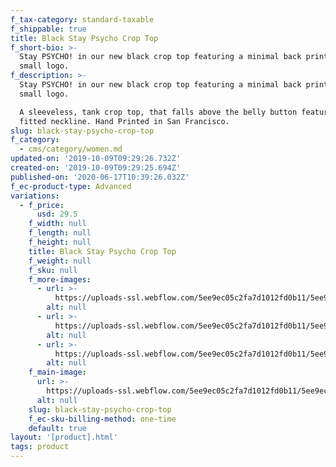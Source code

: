```yaml
---
f_tax-category: standard-taxable
f_shippable: true
title: Black Stay Psycho Crop Top
f_short-bio: >-
  Stay PSYCHO! in our new black crop top featuring a minimal back print and
  small logo.
f_description: >-
  Stay PSYCHO! in our new black crop top featuring a minimal back print and
  small logo.

  A sleeveless, tank crop top, that falls above the belly button featuring a
  fitted neckline. Hand Printed in San Francisco.
slug: black-stay-psycho-crop-top
f_category:
  - cms/category/women.md
updated-on: '2019-10-09T09:29:26.732Z'
created-on: '2019-10-09T09:29:25.694Z'
published-on: '2020-06-17T10:39:26.032Z'
f_ec-product-type: Advanced
variations:
  - f_price:
      usd: 29.5
    f_width: null
    f_length: null
    f_height: null
    title: Black Stay Psycho Crop Top
    f_weight: null
    f_sku: null
    f_more-images:
      - url: >-
          https://uploads-ssl.webflow.com/5ee9ec05c2fa7d1012fd0b11/5ee9ec05c2fa7d6f67fd0dd1_20190805_SFP_Product_OSLOuterwear_Web_800x1200-11__88138.1565976778.1280.1280.jpg
        alt: null
      - url: >-
          https://uploads-ssl.webflow.com/5ee9ec05c2fa7d1012fd0b11/5ee9ec05c2fa7d33d2fd0dd2_20190805_SFP_Product_OSLOuterwear_Web_800x1200-13__78064.1565976778.1280.1280.jpg
        alt: null
      - url: >-
          https://uploads-ssl.webflow.com/5ee9ec05c2fa7d1012fd0b11/5ee9ec05c2fa7d1c8afd0dd0_20190805_SFP_Product_OSLOuterwear_Web_800x1200-12__40371.1565976779.1280.1280.jpg
        alt: null
    f_main-image:
      url: >-
        https://uploads-ssl.webflow.com/5ee9ec05c2fa7d1012fd0b11/5ee9ec05c2fa7d1fc3fd0dcf_20190805_SFP_Product_OSLOuterwear_Web_800x1200-10__22179.1565976778.1280.1280.jpg
      alt: null
    slug: black-stay-psycho-crop-top
    f_ec-sku-billing-method: one-time
    default: true
layout: '[product].html'
tags: product
---
```




